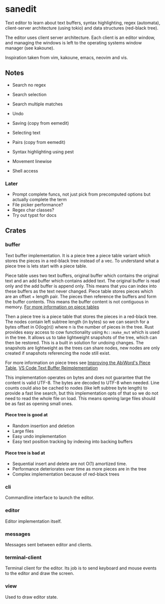 # sanedit

Text editor to learn about text buffers, syntax highlighting, regex (automata),
client-server architecture (using tokio) and data structures (red-black tree).

The editor uses client server architecture. Each client is an editor window, and
managing the windows is left to the operating systems window manager (see
kakoune).

Inspiration taken from vim, kakoune, emacs, neovim and vis.

## Notes

* Search no regex
* Search selection
* Search multiple matches
* Undo
* Saving (copy from eemedit)
* Selecting text
* Pairs (copy from eemedit)
* Syntax highlighting using pest
* Movement linewise

* Shell access

### Later

* Prompt complete funcs, not just pick from precomputed options but actually
  complete the term
* File picker performance?
* Regex char classes?
* Try out typst for docs

## Crates

### buffer

Text buffer implementation. It is a piece tree a piece table variant
which stores the pieces in a red-black tree instead of a vec. To understand what
a piece tree is lets start with a piece table.

Piece table uses two text buffers, original buffer which contains the original
text and an add buffer which contains added text. The original buffer is read
only and the add buffer is append only. This means that you can index into these
buffers as the text never changed. Piece table stores pieces which are an offset +
length pair. The pieces then reference the buffers and form the buffer contents.
This means the buffer content is not contiguous in memory.
[For more information on piece tables](https://en.wikipedia.org/wiki/Piece_table)

Then a piece tree is a piece table that stores the pieces in a red-black tree.
The nodes contain left subtree length (in bytes) so we can search for a bytes
offset in O(log(n)) where n is the number of pieces in the tree. Rust provides
easy access to cow functionality using `Rc::make_mut` which is used in the tree.
It allows us to take lightweight snapshots of the tree, which can then be
restored. This is a built in solution for undoing changes. The snapshots are
lightweight as the trees can share nodes, new nodes are only created if
snapshots referencing the node still exist.

For more information on piece trees see [Improving the AbiWord's Piece Table](http://e98cuenc.free.fr/wordprocessor/piecetable.html),
[VS Code Text Buffer Reimplementation](https://code.visualstudio.com/blogs/2018/03/23/text-buffer-reimplementation)


This implementation operates on bytes and does not guarantee that the content is
valid UTF-8. The bytes are decoded to UTF-8 when needed. Line counts could also
be cached to nodes (like left subtree byte length) to provide a fast line
search, but this implementation opts of that so we do not need to read the whole
file on load. This means opening large files should be as fast as opening small
ones.

#### Piece tree is good at

* Random insertion and deletion
* Large files
* Easy undo implementation
* Easy text position tracking by indexing into backing buffers


#### Piece tree is bad at

* Sequential insert and delete are not O(1) amortized time.
* Performance deteriorates over time as more pieces are in the tree
* Complex implementation because of red-black trees

### cli

Commandline interface to launch the editor.

### editor

Editor implementation itself.

### messages

Messages sent between editor and clients.

### terminal-client

Terminal client for the editor. Its job is to send keyboard and mouse events to
the editor and draw the screen.

### view

Used to draw editor state.
